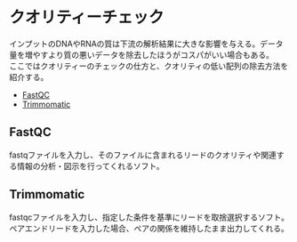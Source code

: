# クオリティーチェック
インプットのDNAやRNAの質は下流の解析結果に大きな影響を与える。データ量を増やすより質の悪いデータを除去したほうがコスパがいい場合もある。<br>
ここではクオリティーのチェックの仕方と、クオリティの低い配列の除去方法を紹介する。

- [FastQC](#fastqc)
- [Trimmomatic](#trimmomatic)

## FastQC
fastqファイルを入力し、そのファイルに含まれるリードのクオリティや関連する情報の分析・図示を行ってくれるソフト。

## Trimmomatic
fastqcファイルを入力し、指定した条件を基準にリードを取捨選択するソフト。ペアエンドリードを入力した場合、ペアの関係を維持したまま出力してくれる。
